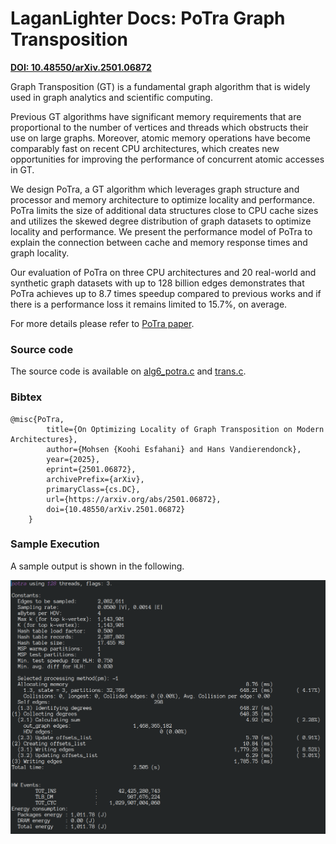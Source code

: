 #  LaganLighter Docs: PoTra Graph Transposition

**[DOI: 10.48550/arXiv.2501.06872](https://doi.org/10.48550/arXiv.2501.06872)**

Graph Transposition (GT) is 
a fundamental graph algorithm that is widely used in graph analytics and scientific computing.

Previous GT algorithms have significant memory requirements that are proportional to the number of vertices and 
threads which obstructs their use on large graphs. Moreover, atomic memory operations have become comparably fast on 
recent CPU architectures, which creates new opportunities for improving the performance of concurrent atomic accesses in GT.

We design PoTra, a GT algorithm which leverages graph structure and processor and memory architecture to optimize locality 
and performance. PoTra limits the size of additional data structures close to CPU cache sizes and utilizes the skewed degree 
distribution of graph datasets to optimize locality and performance. We present the performance model of PoTra to explain the 
connection between cache and memory response times and graph locality.

Our evaluation of PoTra on three CPU architectures and 20 real-world and synthetic graph datasets with up to 128 billion edges 
demonstrates that PoTra achieves up to 8.7 times speedup compared to previous works and if there is a performance loss 
it remains limited to 15.7%, on average. 

For more details please refer to [PoTra paper](https://arxiv.org/abs/2501.06872).

### Source code
The source code is available on [alg6_potra.c](../alg6_potra.c) and [trans.c](../trans.c).

### Bibtex

```
@misc{PoTra,
		title={On Optimizing Locality of Graph Transposition on Modern Architectures}, 
		author={Mohsen {Koohi Esfahani} and Hans Vandierendonck},
		year={2025},
		eprint={2501.06872},
		archivePrefix={arXiv},
		primaryClass={cs.DC},
		url={https://arxiv.org/abs/2501.06872},
		doi={10.48550/arXiv.2501.06872} 
	} 
```

### Sample Execution

A sample output is shown in the following.

![](images/alg6-potra.png)

